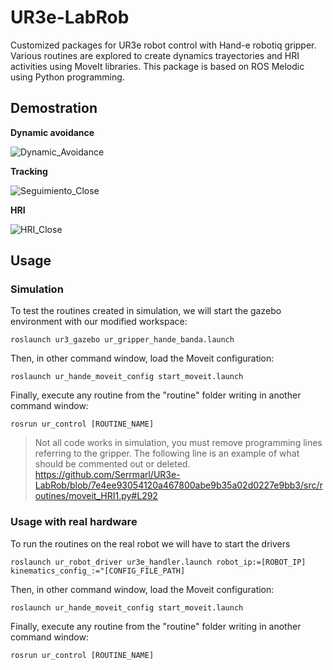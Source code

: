# UR3e-LabRob
Customized packages for UR3e robot control with Hand-e robotiq gripper. Various routines are explored to create dynamics trayectories and HRI activities using MoveIt libraries. This package is based on ROS Melodic using Python programming.

## Demostration
**Dynamic avoidance**

![Dynamic_Avoidance](https://github.com/Serrmarl/UR3e-LabRob/assets/119684013/93efac24-2515-4a94-b3fb-3b956452de7a)

**Tracking**

![Seguimiento_Close](https://github.com/Serrmarl/UR3e-LabRob/assets/119684013/5564088d-62c3-4967-8498-09c28aa24a2c)

**HRI**

![HRI_Close](https://github.com/Serrmarl/UR3e-LabRob/assets/119684013/70cee71d-3f27-4221-9ef2-ffde3e65f9d3)
## Usage
### Simulation
To test the routines created in simulation, we will start the gazebo environment with our modified workspace:
```
roslaunch ur3_gazebo ur_gripper_hande_banda.launch
```
Then, in other command window, load the Moveit configuration:
```
roslaunch ur_hande_moveit_config start_moveit.launch
```
Finally, execute any routine from the "routine" folder writing in another command window:
```
rosrun ur_control [ROUTINE_NAME]
```
>Not all code works in simulation, you must remove programming lines referring to the gripper.
>The following line is an example of what should be commented out or deleted.
https://github.com/Serrmarl/UR3e-LabRob/blob/7e4ee93054120a467800abe9b35a02d0227e9bb3/src/routines/moveit_HRI1.py#L292
### Usage with real hardware
To run the routines on the real robot we will have to start the drivers
```
roslaunch ur_robot_driver ur3e_handler.launch robot_ip:=[ROBOT_IP] kinematics_config_:="[CONFIG_FILE_PATH]
```
Then, in other command window, load the Moveit configuration:
```
roslaunch ur_hande_moveit_config start_moveit.launch
```
Finally, execute any routine from the "routine" folder writing in another command window:
```
rosrun ur_control [ROUTINE_NAME]
```
